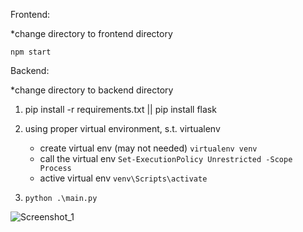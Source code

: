 Frontend:

*change directory to frontend directory
        
    npm start

Backend: 

*change directory to backend directory

1. pip install -r requirements.txt || pip install flask

2. using proper virtual environment, s.t. virtualenv
    - create virtual env (may not needed)
                `virtualenv venv`
    - call the virtual env 
                `Set-ExecutionPolicy Unrestricted -Scope Process`
    - active virtual env
                `venv\Scripts\activate`

3.     python .\main.py

![Screenshot_1](https://user-images.githubusercontent.com/92761607/224471921-ff1901fd-de68-4991-9b81-8cee7f8bbf29.jpg)
